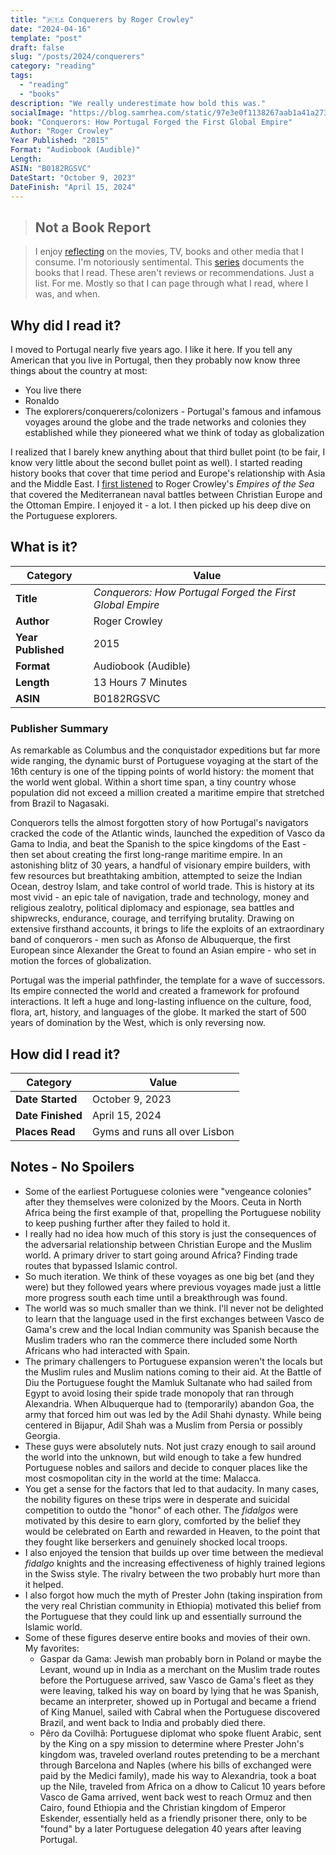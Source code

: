 ```yaml
---
title: "🇵🇹⚓ Conquerers by Roger Crowley"
date: "2024-04-16"
template: "post"
draft: false
slug: "/posts/2024/conquerers"
category: "reading"
tags:
  - "reading"
  - "books"
description: "We really underestimate how bold this was."
socialImage: "https://blog.samrhea.com/static/97e3e0f1138267aab1a41a27307af5fb/18ee2/photo.avif"
book: "Conquerors: How Portugal Forged the First Global Empire"
Author: "Roger Crowley"
Year Published: "2015"
Format: "Audiobook (Audible)"
Length:
ASIN: "B0182RGSVC"
DateStart: "October 9, 2023"
DateFinish: "April 15, 2024"
---
```


> ## Not a Book Report

> I enjoy [reflecting](https://blog.samrhea.com/posts/2019/analyze-media-habits) on the movies, TV, books and other media that I consume. I'm notoriously sentimental. This [series](https://blog.samrhea.com/category/reading) documents the books that I read. These aren't reviews or recommendations. Just a list. For me. Mostly so that I can page through what I read, where I was, and when.

## Why did I read it?

I moved to Portugal nearly five years ago. I like it here. If you tell any American that you live in Portugal, then they probably now know three things about the country at most:
* You live there
* Ronaldo
* The explorers/conquerers/colonizers - Portugal's famous and infamous voyages around the globe and the trade networks and colonies they established while they pioneered what we think of today as globalization

I realized that I barely knew anything about that third bullet point (to be fair, I know very little about the second bullet point as well). I started reading history books that cover that time period and Europe's relationship with Asia and the Middle East. I [first listened](https://blog.samrhea.com/posts/2023/empires-of-the-sea) to Roger Crowley's _Empires of the Sea_ that covered the Mediterranean naval battles between Christian Europe and the Ottoman Empire. I enjoyed it - a lot. I then picked up his deep dive on the Portuguese explorers.

## What is it?

|Category|Value|
|---|---|
|**Title**|*Conquerors: How Portugal Forged the First Global Empire*|
|**Author**|Roger Crowley|
|**Year Published**|2015|
|**Format**|Audiobook (Audible)|
|**Length**|13 Hours 7 Minutes|
|**ASIN**|B0182RGSVC|

### Publisher Summary

As remarkable as Columbus and the conquistador expeditions but far more wide ranging, the dynamic burst of Portuguese voyaging at the start of the 16th century is one of the tipping points of world history: the moment that the world went global. Within a short time span, a tiny country whose population did not exceed a million created a maritime empire that stretched from Brazil to Nagasaki.

Conquerors tells the almost forgotten story of how Portugal's navigators cracked the code of the Atlantic winds, launched the expedition of Vasco da Gama to India, and beat the Spanish to the spice kingdoms of the East - then set about creating the first long-range maritime empire. In an astonishing blitz of 30 years, a handful of visionary empire builders, with few resources but breathtaking ambition, attempted to seize the Indian Ocean, destroy Islam, and take control of world trade. This is history at its most vivid - an epic tale of navigation, trade and technology, money and religious zealotry, political diplomacy and espionage, sea battles and shipwrecks, endurance, courage, and terrifying brutality. Drawing on extensive firsthand accounts, it brings to life the exploits of an extraordinary band of conquerors - men such as Afonso de Albuquerque, the first European since Alexander the Great to found an Asian empire - who set in motion the forces of globalization.

Portugal was the imperial pathfinder, the template for a wave of successors. Its empire connected the world and created a framework for profound interactions. It left a huge and long-lasting influence on the culture, food, flora, art, history, and languages of the globe. It marked the start of 500 years of domination by the West, which is only reversing now.

## How did I read it?

|Category|Value|
|---|---|
|**Date Started**|October 9, 2023|
|**Date Finished**|April 15, 2024|
|**Places Read**|Gyms and runs all over Lisbon|

## Notes - No Spoilers

* Some of the earliest Portuguese colonies were "vengeance colonies" after they themselves were colonized by the Moors. Ceuta in North Africa being the first example of that, propelling the Portuguese nobility to keep pushing further after they failed to hold it.
* I really had no idea how much of this story is just the consequences of the adversarial relationship between Christian Europe and the Muslim world. A primary driver to start going around Africa? Finding trade routes that bypassed Islamic control.
* So much iteration. We think of these voyages as one big bet (and they were) but they followed years where previous voyages made just a little more progress south each time until a breakthrough was found.
* The world was so much smaller than we think. I'll never not be delighted to learn that the language used in the first exchanges between Vasco de Gama's crew and the local Indian community was Spanish because the Muslim traders who ran the commerce there included some North Africans who had interacted with Spain.
* The primary challengers to Portuguese expansion weren't the locals but the Muslim rules and Muslim nations coming to their aid. At the Battle of Diu the Portuguese fought the Mamluk Sultanate who had sailed from Egypt to avoid losing their spide trade monopoly that ran through Alexandria. When Albuquerque had to (temporarily) abandon Goa, the army that forced him out was led by the Adil Shahi dynasty. While being centered in Bijapur, Adil Shah was a Muslim from Persia or possibly Georgia.
* These guys were absolutely nuts. Not just crazy enough to sail around the world into the unknown, but wild enough to take a few hundred Portuguese nobles and sailors and decide to conquer places like the most cosmopolitan city in the world at the time: Malacca.
* You get a sense for the factors that led to that audacity. In many cases, the nobility figures on these trips were in desperate and suicidal competition to outdo the "honor" of each other. The _fidalgos_ were motivated by this desire to earn glory, comforted by the belief they would be celebrated on Earth and rewarded in Heaven, to the point that they fought like berserkers and genuinely shocked local troops.
* I also enjoyed the tension that builds up over time between the medieval _fidalgo_ knights and the increasing effectiveness of highly trained legions in the Swiss style. The rivalry between the two probably hurt more than it helped.
* I also forgot how much the myth of Prester John (taking inspiration from the very real Christian community in Ethiopia) motivated this belief from the Portuguese that they could link up and essentially surround the Islamic world.
* Some of these figures deserve entire books and movies of their own. My favorites:
  * Gaspar da Gama: Jewish man probably born in Poland or maybe the Levant, wound up in India as a merchant on the Muslim trade routes before the Portuguese arrived, saw Vasco de Gama's fleet as they were leaving, talked his way on board by lying that he was Spanish, became an interpreter, showed up in Portugal and became a friend of King Manuel, sailed with Cabral when the Portuguese discovered Brazil, and went back to India and probably died there.
  * Pêro da Covilhã: Portuguese diplomat who spoke fluent Arabic, sent by the King on a spy mission to determine where Prester John's kingdom was, traveled overland routes pretending to be a merchant through Barcelona and Naples (where his bills of exchanged were paid by the Medici family), made his way to Alexandria, took a boat up the Nile, traveled from Africa on a dhow to Calicut 10 years before Vasco de Gama arrived, went back west to reach Ormuz and then Cairo, found Ethiopia and the Christian kingdom of Emperor Eskender, essentially held as a friendly prisoner there, only to be "found" by a later Portuguese delegation 40 years after leaving Portugal.

